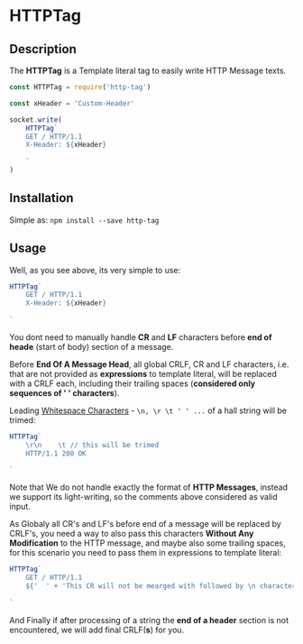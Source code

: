 # HTTPTag

## Description
The **HTTPTag** is a Template literal tag to easily write HTTP Message texts.
```javascript
const HTTPTag = require('http-tag')

const xHeader = 'Custom-Header'

socket.write(
    HTTPTag`
    GET / HTTP/1.1
    X-Header: ${xHeader}
    
    `
)
```

## Installation
Simple as: `npm install --save http-tag`

## Usage
Well, as you see above, its very simple to use:
```javascript
HTTPTag`
    GET / HTTP/1.1
    X-Header: ${xHeader}
    
`
```
You dont need to manually handle **CR** and **LF** characters before **end of
heade** (start of body) section of a message.

Before **End Of A Message Head**, all global CRLF, CR and LF characters, i.e. that are not provided as
**expressions** to template literal, will be replaced with a CRLF each, including their trailing spaces
(**considered only sequences of ' ' characters**).

Leading [Whitespace Characters][mdn_whitespace] - `\n, \r \t ' ' ...`
of a hall string will be trimed:
```javascript
HTTPTag`
    \r\n    \t // this will be trimed
    HTTP/1.1 200 OK
 
`
```
Note that We do not handle exactly the format of **HTTP Messages**, instead we support
its light-writing, so the comments above considered as valid input.

As Globaly all CR's and LF's before end of a message will be replaced by CRLF's, you need a way
to also pass this characters **Without Any Modification** to the HTTP message, and maybe also some trailing spaces, for this scenario you need to pass
them in expressions to template literal:
```javascript
HTTPTag`
    GET / HTTP/1.1
    ${'  ' + 'This CR will not be mearged with followed by \n character: \r'}
 
`
```

And Finally if after processing of a string the **end of a header** section is not
encountered, we will add final CRLF(**s**) for you.


[mdn_whitespace]: https://developer.mozilla.org/en-US/docs/Glossary/Whitespace